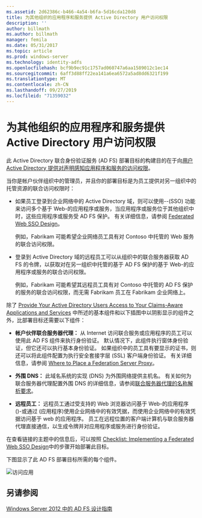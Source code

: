 ```yaml
---
ms.assetid: 2d62386c-b466-4a54-b6fa-5d16cda120d8
title: 为其他组织的应用程序和服务提供 Active Directory 用户访问权限
description: ''
author: billmath
ms.author: billmath
manager: femila
ms.date: 05/31/2017
ms.topic: article
ms.prod: windows-server
ms.technology: identity-adfs
ms.openlocfilehash: bcf9b9ec91c1757ad060747a6aa1589012c1ec14
ms.sourcegitcommit: 6aff3d88ff22ea141a6ea6572a5ad8dd6321f199
ms.translationtype: MT
ms.contentlocale: zh-CN
ms.lasthandoff: 09/27/2019
ms.locfileid: "71359032"
---
```

# <a name="provide-your-active-directory-users-access-to-the-applications-and-services-of-other-organizations"></a>为其他组织的应用程序和服务提供 Active Directory 用户访问权限

此 Active Directory 联合身份验证服务 \(AD FS\) 部署目标的构建目的在于向[用户 Active Directory 提供对声明感知应用程序和服务的访问权限](Provide-Your-Active-Directory-Users-Access-to-Your-Claims-Aware-Applications-and-Services.md)。  
  
当你是帐户伙伴组织中的管理员，并且你的部署目标是为员工提供对另一组织中的托管资源的联合访问权限时：  
  
-   如果员工登录到企业网络中的 Active Directory 域，则可以使用\-\-\(SSO\) 功能来访问多个基于 Web\-的应用程序或服务，当应用程序或服务位于其他组织中时，这些应用程序或服务受 AD FS 保护。 有关详细信息，请参阅 [Federated Web SSO Design](Federated-Web-SSO-Design.md)。  
  
    例如，Fabrikam 可能希望企业网络员工具有对 Contoso 中托管的 Web 服务的联合访问权限。  
  
-   登录到 Active Directory 域的远程员工可以从组织中的联合服务器获取 AD FS 的令牌，以获取对在另一组织中托管的基于 AD FS 保护的基于 Web\-的应用程序或服务的联合访问权限。  
  
    例如，Fabrikam 可能希望其远程员工具有对 Contoso 中托管的 AD FS 保护的服务的联合访问权限，而无需 Fabrikam 员工在 Fabrikam 企业网络上。  
  
除了 [Provide Your Active Directory Users Access to Your Claims-Aware Applications and Services](Provide-Your-Active-Directory-Users-Access-to-Your-Claims-Aware-Applications-and-Services.md) 中所述的基本组件和以下插图中以阴影显示的组件之外，比部署目标还需要以下组件：  
  
-   **帐户伙伴联合服务器代理：** 从 Internet 访问联合服务或应用程序的员工可以使用此 AD FS 组件来执行身份验证。 默认情况下，此组件执行窗体身份验证，但它还可以执行基本身份验证。 如果组织中的员工具有要显示的证书，则还可以将此组件配置为执行安全套接字层 \(SSL\) 客户端身份验证。 有关详细信息，请参阅 [Where to Place a Federation Server Proxy](Where-to-Place-a-Federation-Server-Proxy.md)。  
  
-   **外围 DNS：** 此域名系统的实现 \(DNS\) 为外围网络提供主机名。 有关如何为联合服务器代理配置外围 DNS 的详细信息，请参阅[联合服务器代理的名称解析要求](Name-Resolution-Requirements-for-Federation-Server-Proxies.md)。  
  
-   **远程员工：** 远程员工通过受支持的 Web 浏览器访问基于 Web\-的应用程序 \(\)\-或通过 \(应用程序\)使用企业网络中的有效凭据，而使用企业网络中的有效凭据访问基于 web 的应用程序。 员工在远程位置的客户端计算机与联合服务器代理直接通信，以生成令牌并对应用程序或服务进行身份验证。  
  
在查看链接的主题中的信息后，可以按照 [Checklist: Implementing a Federated Web SSO Design](../../ad-fs/deployment/Checklist--Implementing-a-Federated-Web-SSO-Design.md)中的步骤开始部署此目标。  
  
下图显示了此 AD FS 部署目标所需的每个组件。  
  
![访问应用](media/50af4837-31e0-451f-a942-e705c2300065.gif)  
  
## <a name="see-also"></a>另请参阅
[Windows Server 2012 中的 AD FS 设计指南](AD-FS-Design-Guide-in-Windows-Server-2012.md)
